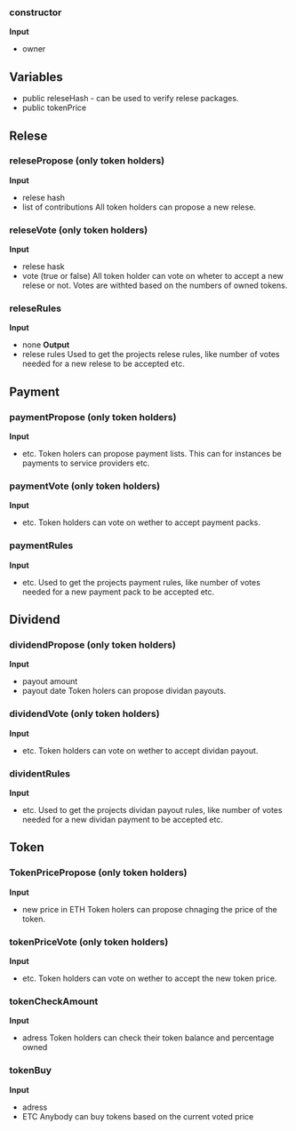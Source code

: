 ### constructor
**Input**
- owner

## Variables

- public releseHash - can be used to verify relese packages.
- public tokenPrice


## Relese
### relesePropose (only token holders)
**Input**
- relese hash
- list of contributions
All token holders can propose a new relese. 

### releseVote (only token holders)
**Input**
- relese hask
- vote (true or false)
All token holder can vote on wheter to accept a new relese or not. Votes are withted based on the numbers of owned tokens.

### releseRules
**Input**
- none
**Output**
- relese rules
Used to get the projects relese rules, like number of votes needed for a new relese to be accepted etc.

## Payment
### paymentPropose (only token holders)
**Input**
- etc.
Token holers can propose payment lists. This can for instances be payments to service providers etc.

### paymentVote (only token holders)
**Input**
- etc.
Token holders can vote on wether to accept payment packs.

### paymentRules
**Input**
- etc.
Used to get the projects payment rules, like number of votes needed for a new payment pack to be accepted etc.

## Dividend
### dividendPropose (only token holders)
**Input**
- payout amount
- payout date
Token holers can propose dividan payouts.

### dividendVote (only token holders)
**Input**
- etc.
Token holders can vote on wether to accept dividan payout.


### dividentRules
**Input**
- etc.
Used to get the projects dividan payout rules, like number of votes needed for a new dividan payment to be accepted etc.


## Token
### TokenPricePropose (only token holders)
**Input**
- new price in ETH
Token holers can propose chnaging the price of the token.

### tokenPriceVote (only token holders)
**Input**
- etc.
Token holders can vote on wether to accept the new token price.

### tokenCheckAmount
**Input**
- adress
Token holders can check their token balance and percentage owned

### tokenBuy
**Input**
- adress
- ETC
Anybody can buy tokens based on the current voted price
